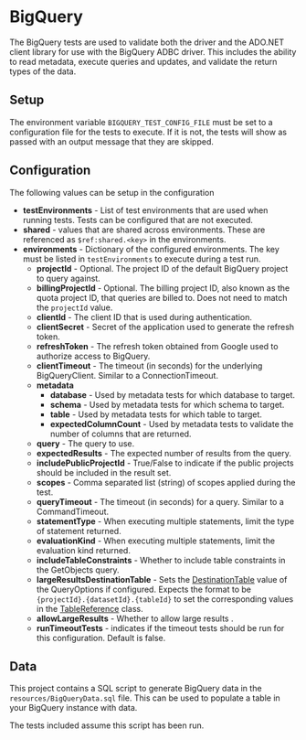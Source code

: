 <!--

 Licensed to the Apache Software Foundation (ASF) under one or more
 contributor license agreements.  See the NOTICE file distributed with
 this work for additional information regarding copyright ownership.
 The ASF licenses this file to You under the Apache License, Version 2.0
 (the "License"); you may not use this file except in compliance with
 the License.  You may obtain a copy of the License at

    http://www.apache.org/licenses/LICENSE-2.0

 Unless required by applicable law or agreed to in writing, software
 distributed under the License is distributed on an "AS IS" BASIS,
 WITHOUT WARRANTIES OR CONDITIONS OF ANY KIND, either express or implied.
 See the License for the specific language governing permissions and
 limitations under the License.

-->

# BigQuery
The BigQuery tests are used to validate both the driver and the ADO.NET client library for use with the BigQuery ADBC driver. This includes the ability to read metadata, execute queries and updates, and validate the return types of the data.

## Setup
The environment variable `BIGQUERY_TEST_CONFIG_FILE` must be set to a configuration file for the tests to execute. If it is not, the tests will show as passed with an output message that they are skipped.

## Configuration

The following values can be setup in the configuration

- **testEnvironments** - List of test environments that are used when running tests. Tests can be configured that are not executed.
- **shared** - values that are shared across environments. These are referenced as `$ref:shared.<key>` in the environments.
- **environments** - Dictionary of the configured environments. The key must be listed in `testEnvironments` to execute during a test run.
  - **projectId** - Optional. The project ID of the default BigQuery project to query against.
  - **billingProjectId** - Optional. The billing project ID, also known as the quota project ID, that queries are billed to. Does not need to match the `projectId` value.
  - **clientId** - The client ID that is used during authentication.
  - **clientSecret** - Secret of the application used to generate the refresh token.
  - **refreshToken** - The refresh token obtained from Google used to authorize access to BigQuery.
  - **clientTimeout** - The timeout (in seconds) for the underlying BigQueryClient. Similar to a ConnectionTimeout.
  - **metadata**
    - **database** - Used by metadata tests for which database to target.
    - **schema** - Used by metadata tests for which schema to target.
    - **table** - Used by metadata tests for which table to target.
    - **expectedColumnCount** - Used by metadata tests to validate the number of columns that are returned.
  - **query** - The query to use.
  - **expectedResults** - The expected number of results from the query.
  - **includePublicProjectId** - True/False to indicate if the public projects should be included in the result set.
  - **scopes** - Comma separated list (string) of scopes applied during the test.
  - **queryTimeout** - The timeout (in seconds) for a query. Similar to a CommandTimeout.
  - **statementType** - When executing multiple statements, limit the type of statement returned.
  - **evaluationKind** - When executing multiple statements, limit the evaluation kind returned.
  - **includeTableConstraints** - Whether to include table constraints in the GetObjects query.
  - **largeResultsDestinationTable** - Sets the [DestinationTable](https://cloud.google.com/dotnet/docs/reference/Google.Cloud.BigQuery.V2/latest/Google.Cloud.BigQuery.V2.QueryOptions#Google_Cloud_BigQuery_V2_QueryOptions_DestinationTable) value of the QueryOptions if configured. Expects the format to be `{projectId}.{datasetId}.{tableId}` to set the corresponding values in the [TableReference](https://github.com/googleapis/google-api-dotnet-client/blob/6c415c73788b848711e47c6dd33c2f93c76faf97/Src/Generated/Google.Apis.Bigquery.v2/Google.Apis.Bigquery.v2.cs#L9348) class.
  - **allowLargeResults** - Whether to allow large results .
  - **runTimeoutTests** - indicates if the timeout tests should be run for this configuration. Default is false.

## Data
This project contains a SQL script to generate BigQuery data in the `resources/BigQueryData.sql` file. This can be used to populate a table in your BigQuery instance with data.

The tests included assume this script has been run.
